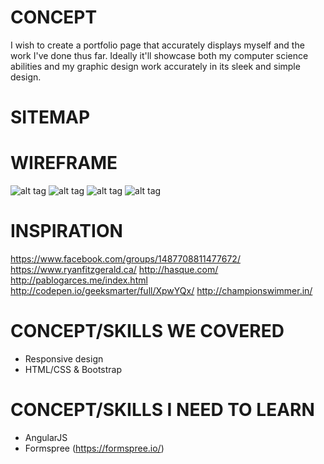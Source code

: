 # CONCEPT
I wish to create a portfolio page that accurately displays myself and the work I've done thus far. Ideally it'll showcase both my computer science abilities and my graphic design work accurately in its sleek and simple design.

# SITEMAP

# WIREFRAME
![alt tag](intro-to-web-dev-hw/Week_4/img/1.jpg)
![alt tag](/img2.png)
![alt tag](/img3.png)
![alt tag](/img4.png)

# INSPIRATION
https://www.facebook.com/groups/1487708811477672/
https://www.ryanfitzgerald.ca/
http://hasque.com/
http://pablogarces.me/index.html
http://codepen.io/geeksmarter/full/XpwYQx/
http://championswimmer.in/

# CONCEPT/SKILLS WE COVERED
* Responsive design
* HTML/CSS & Bootstrap

# CONCEPT/SKILLS I NEED TO LEARN
* AngularJS
* Formspree (https://formspree.io/)